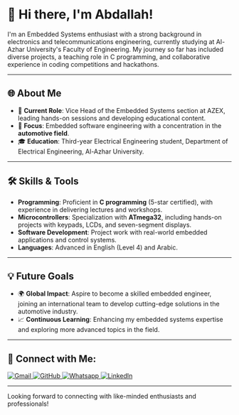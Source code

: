 # 👋 Hi there, I'm Abdallah!

I'm an Embedded Systems enthusiast with a strong background in electronics and telecommunications engineering, currently studying at Al-Azhar University's Faculty of Engineering. My journey so far has included diverse projects, a teaching role in C programming, and collaborative experience in coding competitions and hackathons.

---

## 🌐 About Me
- 🔌 **Current Role**: Vice Head of the Embedded Systems section at AZEX, leading hands-on sessions and developing educational content.
- 🚗 **Focus**: Embedded software engineering with a concentration in the **automotive field**.
- 🎓 **Education**: Third-year Electrical Engineering student, Department of Electrical Engineering, Al-Azhar University.

---

## 🛠️ Skills & Tools
- **Programming**: Proficient in **C programming** (5-star certified), with experience in delivering lectures and workshops.
- **Microcontrollers**: Specialization with **ATmega32**, including hands-on projects with keypads, LCDs, and seven-segment displays.
- **Software Development**: Project work with real-world embedded applications and control systems.
- **Languages**: Advanced in English (Level 4) and Arabic.

---

## 💡 Future Goals
- 🌍 **Global Impact**: Aspire to become a skilled embedded engineer, joining an international team to develop cutting-edge solutions in the automotive industry.
- 📈 **Continuous Learning**: Enhancing my embedded systems expertise and exploring more advanced topics in the field.

---

## 🔗 Connect with Me:

<p align="left">
  <a href="mailto:shehawey9@gmail.com">
    <img img src="https://img.shields.io/badge/gmail-%23EA4335.svg?style=plastic&logo=gmail&logoColor=white" alt="Gmail"/>
  </a>
  <a href="https://github.com/abdallah-shehawey">
    <img src="https://img.shields.io/badge/github-%23181717.svg?style=plastic&logo=github&logoColor=white" alt="GitHub"/>
  </a>
  <a href="https://wa.me/+201501899476">
   <img src="https://img.shields.io/badge/whatsapp-%2325D366.svg?style=plastic&logo=whatsapp&logoColor=white" alt="Whatsapp"/>
  </a>
  <a href="https://www.linkedin.com/in/abdallah-shehawey">
        <img src="https://img.shields.io/badge/linkedin-%230A66C2.svg?style=plastic&logo=linkedin&logoColor=white" alt="LinkedIn"/>
  </a>
</p>

---

Looking forward to connecting with like-minded enthusiasts and professionals!

